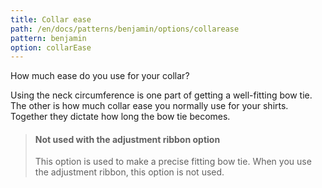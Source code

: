 ```yaml
---
title: Collar ease
path: /en/docs/patterns/benjamin/options/collarease
pattern: benjamin
option: collarEase
---
```


How much ease do you use for your collar?

Using the neck circumference is one part of getting a well-fitting bow tie. The other is how much collar ease you normally use for your shirts. Together they dictate how long the bow tie becomes.

> #### Not used with the adjustment ribbon option
> 
> This option is used to make a precise fitting bow tie. When you use the adjustment ribbon, this option is not used.